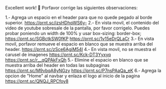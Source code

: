 Excellent work! 👏 Porfavor corrige las siguientes observaciones:

1.- Agrega un espacio en el header para que no quede pegado al borde superior. https://prnt.sc/izsHDhqWS6y-
2.- En vista movil, el contenido del video de youtube sobresale de la pantalla, por favor corrigelo. Puedes probar poniendo un width de 100% y usar box-sizing: border-box; https://prnt.sc/SGBctkSW0fKP https://prnt.sc/1v15eDrQLaCr
3.- En vista movil, porfavor remueve el espacio en blanco que se muestra arriba del header. https://prnt.sc/zSce6AgiM54l
4.- En vista movil, no se muestra el carusel de imagenes https://prnt.sc/Kck-DT3Yyxyq https://prnt.sc/r__qQPAkFxQh
5.- Elimine el espacio en blanco que se muestra arriba del header en todas las subpaginas https://prnt.sc/M9vbqA8yNGzy https://prnt.sc/P7nsPAaQa_eK
6.- Agrega la opcion de "Home" al navbar y enlaza el logo al inicio de la pagina  https://prnt.sc/QNQJ_RPCfoy8
